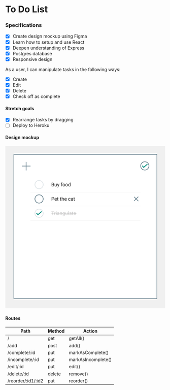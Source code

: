 # To Do List

### Specifications

- [X] Create design mockup using Figma
- [X] Learn how to setup and use React
- [X] Deepen understanding of Express
- [X] Postgres database
- [X] Responsive design

As a user, I can manipulate tasks in the following ways:
- [X] Create
- [X] Edit
- [X] Delete
- [X] Check off as complete

#### Stretch goals
- [X] Rearrange tasks by dragging
- [ ] Deploy to Heroku

#### Design mockup
![Design mockup](./design/todoMockup.png)

#### Routes
| Path               | Method | Action             |
| ------------------ | ------ | ------------------ |
| /                  | get    | getAll()           |
| /add               | post   | add()              |
| /complete/:id      | put    | markAsComplete()   |
| /incomplete/:id    | put    | markAsIncomplete() |
| /edit/:id          | put    | edit()             |
| /delete/:id        | delete | remove()           |
| /reorder/:id1/:id2 | put    | reorder()          |
